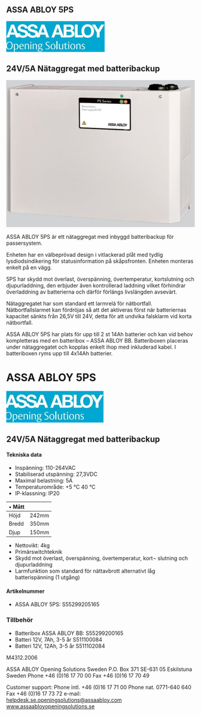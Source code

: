 ## ASSA ABLOY 5PS

![](images/_page_0_Picture_1.jpeg)

## 24V/5A Nätaggregat med batteribackup

![](images/_page_0_Picture_3.jpeg)

ASSA ABLOY 5PS är ett nätaggregat med inbyggd batteribackup för passersystem.

Enheten har en välbeprövad design i vitlackerad plåt med tydlig lysdiodsindikering för statusinformation på skåpsfronten. Enheten monteras enkelt på en vägg.

5PS har skydd mot överlast, överspänning, övertemperatur, kortslutning och djupurladdning, den erbjuder även kontrollerad laddning vilket förhindrar överladdning av batterierna och därför förlängs livslängden avsevärt.

Nätaggregatet har som standard ett larmrelä för nätbortfall. Nätbortfallslarmet kan fördröjas så att det aktiveras först när batteriernas kapacitet sänkts från 26,5V till 24V, detta för att undvika falsklarm vid korta nätbortfall.

ASSA ABLOY 5PS har plats för upp till 2 st 14Ah batterier och kan vid behov kompletteras med en batteribox – ASSA ABLOY BB. Batteriboxen placeras under nätaggregatet och kopplas enkelt ihop med inkluderad kabel. I batteriboxen ryms upp till 4x14Ah batterier.

# ASSA ABLOY 5PS

![](images/_page_1_Picture_1.jpeg)

## 24V/5A Nätaggregat med batteribackup

#### **Tekniska data**

- Inspänning: 110-264VAC
- Stabiliserad utspänning: 27,3VDC
- Maximal belastning: 5A
- Temperaturområde: +5 °C 40 °C
- IP-klassning: IP20

| • Mått |       |
|--------|-------|
| Höjd   | 242mm |
| Bredd  | 350mm |
| Djup   | 150mm |

- Nettovikt: 4kg
- Primärswitchteknik
- Skydd mot överlast, överspänning, övertemperatur, kort¬ slutning och djupurladdning
- Larmfunktion som standard för nättavbrott alternativt låg batterispänning (1 utgång)

#### **Artikelnummer**

- ASSA ABLOY 5PS: S55299205165
### **Tillbehör**

- Batteribox ASSA ABLOY BB: S55299200165
- Batteri 12V, 7Ah, 3-5 år S511100084
- Batteri 12V, 12Ah, 3-5 år S511102084

M4312.2006

ASSA ABLOY Opening Solutions Sweden P.O. Box 371 SE-631 05 Eskilstuna Sweden Phone +46 (0)16 17 70 00 Fax +46 (0)16 17 70 49

Customer support: Phone intl. +46 (0)16 17 71 00 Phone nat. 0771-640 640 Fax +46 (0)16 17 73 72 e-mail: helpdesk.se.openingsolutions@assaabloy.com www.assaabloyopeningsolutions.se